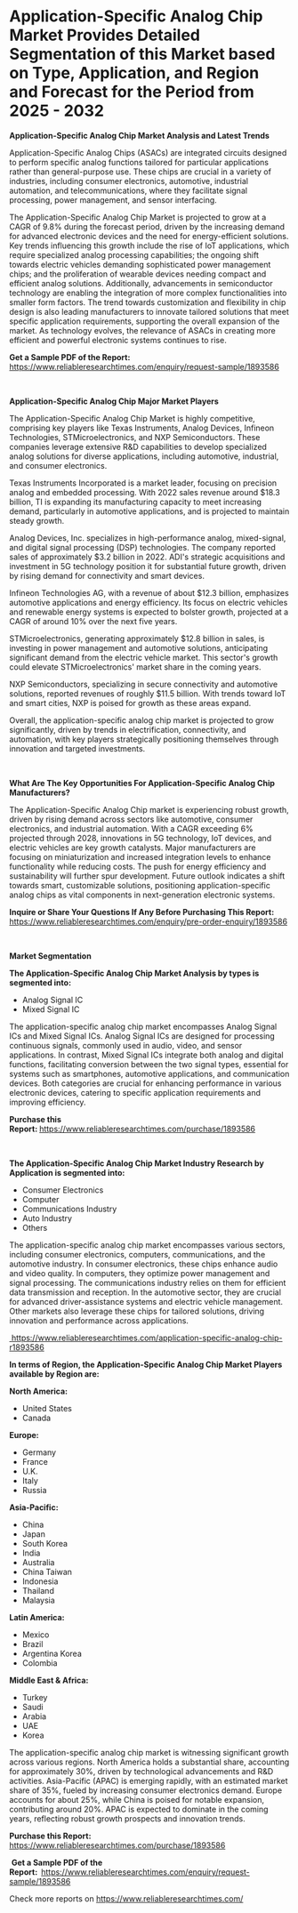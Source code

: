<p><h1>Application-Specific Analog Chip Market Provides Detailed Segmentation of this Market based on Type, Application, and Region and Forecast for the Period from 2025 - 2032</h1></p><p><strong>Application-Specific Analog Chip Market Analysis and Latest Trends</strong></p>
<p><p>Application-Specific Analog Chips (ASACs) are integrated circuits designed to perform specific analog functions tailored for particular applications rather than general-purpose use. These chips are crucial in a variety of industries, including consumer electronics, automotive, industrial automation, and telecommunications, where they facilitate signal processing, power management, and sensor interfacing.</p><p>The Application-Specific Analog Chip Market is projected to grow at a CAGR of 9.8% during the forecast period, driven by the increasing demand for advanced electronic devices and the need for energy-efficient solutions. Key trends influencing this growth include the rise of IoT applications, which require specialized analog processing capabilities; the ongoing shift towards electric vehicles demanding sophisticated power management chips; and the proliferation of wearable devices needing compact and efficient analog solutions. Additionally, advancements in semiconductor technology are enabling the integration of more complex functionalities into smaller form factors. The trend towards customization and flexibility in chip design is also leading manufacturers to innovate tailored solutions that meet specific application requirements, supporting the overall expansion of the market. As technology evolves, the relevance of ASACs in creating more efficient and powerful electronic systems continues to rise.</p></p>
<p><strong>Get a Sample PDF of the Report:&nbsp;</strong> <a href="https://www.reliableresearchtimes.com/enquiry/request-sample/1893586?utm_campaign=3061&utm_medium=2&utm_source=Github&utm_content=ia&utm_term=07042025&utm_id=application-specific-analog-chip">https://www.reliableresearchtimes.com/enquiry/request-sample/1893586</a></p>
<p>&nbsp;</p>
<p><strong>Application-Specific Analog Chip Major Market Players</strong></p>
<p><p>The Application-Specific Analog Chip Market is highly competitive, comprising key players like Texas Instruments, Analog Devices, Infineon Technologies, STMicroelectronics, and NXP Semiconductors. These companies leverage extensive R&D capabilities to develop specialized analog solutions for diverse applications, including automotive, industrial, and consumer electronics.</p><p>Texas Instruments Incorporated is a market leader, focusing on precision analog and embedded processing. With 2022 sales revenue around $18.3 billion, TI is expanding its manufacturing capacity to meet increasing demand, particularly in automotive applications, and is projected to maintain steady growth.</p><p>Analog Devices, Inc. specializes in high-performance analog, mixed-signal, and digital signal processing (DSP) technologies. The company reported sales of approximately $3.2 billion in 2022. ADI's strategic acquisitions and investment in 5G technology position it for substantial future growth, driven by rising demand for connectivity and smart devices.</p><p>Infineon Technologies AG, with a revenue of about $12.3 billion, emphasizes automotive applications and energy efficiency. Its focus on electric vehicles and renewable energy systems is expected to bolster growth, projected at a CAGR of around 10% over the next five years.</p><p>STMicroelectronics, generating approximately $12.8 billion in sales, is investing in power management and automotive solutions, anticipating significant demand from the electric vehicle market. This sector's growth could elevate STMicroelectronics' market share in the coming years.</p><p>NXP Semiconductors, specializing in secure connectivity and automotive solutions, reported revenues of roughly $11.5 billion. With trends toward IoT and smart cities, NXP is poised for growth as these areas expand.</p><p>Overall, the application-specific analog chip market is projected to grow significantly, driven by trends in electrification, connectivity, and automation, with key players strategically positioning themselves through innovation and targeted investments.</p></p>
<p>&nbsp;</p>
<p><strong>What Are The Key Opportunities For Application-Specific Analog Chip Manufacturers?</strong></p>
<p><p>The Application-Specific Analog Chip market is experiencing robust growth, driven by rising demand across sectors like automotive, consumer electronics, and industrial automation. With a CAGR exceeding 6% projected through 2028, innovations in 5G technology, IoT devices, and electric vehicles are key growth catalysts. Major manufacturers are focusing on miniaturization and increased integration levels to enhance functionality while reducing costs. The push for energy efficiency and sustainability will further spur development. Future outlook indicates a shift towards smart, customizable solutions, positioning application-specific analog chips as vital components in next-generation electronic systems.</p></p>
<p><strong>Inquire or Share Your Questions If Any Before Purchasing This Report:</strong> <a href="https://www.reliableresearchtimes.com/enquiry/pre-order-enquiry/1893586?utm_campaign=3061&utm_medium=2&utm_source=Github&utm_content=ia&utm_term=07042025&utm_id=application-specific-analog-chip">https://www.reliableresearchtimes.com/enquiry/pre-order-enquiry/1893586</a></p>
<p>&nbsp;</p>
<p><strong>Market Segmentation</strong></p>
<p><strong>The Application-Specific Analog Chip Market Analysis by types is segmented into:</strong></p>
<p><ul><li>Analog Signal IC</li><li>Mixed Signal IC</li></ul></p>
<p><p>The application-specific analog chip market encompasses Analog Signal ICs and Mixed Signal ICs. Analog Signal ICs are designed for processing continuous signals, commonly used in audio, video, and sensor applications. In contrast, Mixed Signal ICs integrate both analog and digital functions, facilitating conversion between the two signal types, essential for systems such as smartphones, automotive applications, and communication devices. Both categories are crucial for enhancing performance in various electronic devices, catering to specific application requirements and improving efficiency.</p></p>
<p><strong>Purchase this Report:&nbsp;</strong><a href="https://www.reliableresearchtimes.com/purchase/1893586?utm_campaign=3061&utm_medium=2&utm_source=Github&utm_content=ia&utm_term=07042025&utm_id=application-specific-analog-chip">https://www.reliableresearchtimes.com/purchase/1893586</a></p>
<p>&nbsp;</p>
<p><strong>The Application-Specific Analog Chip Market Industry Research by Application is segmented into:</strong></p>
<p><ul><li>Consumer Electronics</li><li>Computer</li><li>Communications Industry</li><li>Auto Industry</li><li>Others</li></ul></p>
<p><p>The application-specific analog chip market encompasses various sectors, including consumer electronics, computers, communications, and the automotive industry. In consumer electronics, these chips enhance audio and video quality. In computers, they optimize power management and signal processing. The communications industry relies on them for efficient data transmission and reception. In the automotive sector, they are crucial for advanced driver-assistance systems and electric vehicle management. Other markets also leverage these chips for tailored solutions, driving innovation and performance across applications.</p></p>
<p><a href="https://www.reliableresearchtimes.com/application-specific-analog-chip-r1893586?utm_campaign=3061&utm_medium=2&utm_source=Github&utm_content=ia&utm_term=07042025&utm_id=application-specific-analog-chip">&nbsp;https://www.reliableresearchtimes.com/application-specific-analog-chip-r1893586</a></p>
<p><strong>In terms of Region, the Application-Specific Analog Chip Market Players available by Region are:</strong></p>
<p>
    <p> <strong> North America: </strong>
        <ul>
            <li>United States</li>
            <li>Canada</li>
        </ul>
        </p> 
    <p> <strong> Europe: </strong>
        <ul>
            <li>Germany</li>
            <li>France</li>
            <li>U.K.</li>
            <li>Italy</li>
            <li>Russia</li>
        </ul>
        </p> 
    <p> <strong> Asia-Pacific: </strong>
        <ul>
            <li>China</li>
            <li>Japan</li>
            <li>South Korea</li>
            <li>India</li>
            <li>Australia</li>
            <li>China Taiwan</li>
            <li>Indonesia</li>
            <li>Thailand</li>
            <li>Malaysia</li>
        </ul>
        </p> 
    <p> <strong> Latin America: </strong>
        <ul>
            <li>Mexico</li>
            <li>Brazil</li>
            <li>Argentina Korea</li>
            <li>Colombia</li>
        </ul>
        </p> 
    <p> <strong> Middle East & Africa: </strong>
        <ul>
            <li>Turkey</li>
            <li>Saudi</li>
            <li>Arabia</li>
            <li>UAE</li>
            <li>Korea</li>
        </ul>
    </p>
    </p>
<p><p>The application-specific analog chip market is witnessing significant growth across various regions. North America holds a substantial share, accounting for approximately 30%, driven by technological advancements and R&D activities. Asia-Pacific (APAC) is emerging rapidly, with an estimated market share of 35%, fueled by increasing consumer electronics demand. Europe accounts for about 25%, while China is poised for notable expansion, contributing around 20%. APAC is expected to dominate in the coming years, reflecting robust growth prospects and innovation trends.</p></p>
<p><strong>Purchase this Report: </strong><a href="https://www.reliableresearchtimes.com/purchase/1893586?utm_campaign=3061&utm_medium=2&utm_source=Github&utm_content=ia&utm_term=07042025&utm_id=application-specific-analog-chip">https://www.reliableresearchtimes.com/purchase/1893586</a></p>
<p>&nbsp;<strong>Get a Sample PDF of the Report:&nbsp;&nbsp;</strong><a href="https://www.reliableresearchtimes.com/enquiry/request-sample/1893586?utm_campaign=3061&utm_medium=2&utm_source=Github&utm_content=ia&utm_term=07042025&utm_id=application-specific-analog-chip">https://www.reliableresearchtimes.com/enquiry/request-sample/1893586</a></p>
<p><strong></strong></p>
<p>Check more reports on <a href="https://www.reliableresearchtimes.com/?utm_campaign=3061&utm_medium=2&utm_source=Github&utm_content=ia&utm_term=07042025&utm_id=application-specific-analog-chip">https://www.reliableresearchtimes.com/</a></p>